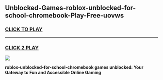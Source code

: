 
## Unblocked-Games-roblox-unblocked-for-school-chromebook-Play-Free-uovws
<h3>
<a href="https://premium76.site?title=roblox-unblocked-for-school-chromebook&ref=18A1">CLICK TO PLAY</a></h3>
<hr>

<h3>
<a href="https://premium76.site?title=roblox-unblocked-for-school-chromebook&ref=18A1">CLICK 2 PLAY</a>
  
</h3>

<a href="https://premium76.site?title=roblox-unblocked-for-school-chromebook&ref=18A1"><img src="https://clearcache.store/games.png"></a>


**roblox-unblocked-for-school-chromebook games unblocked: Your Gateway to Fun and Accessible Online Gaming**
